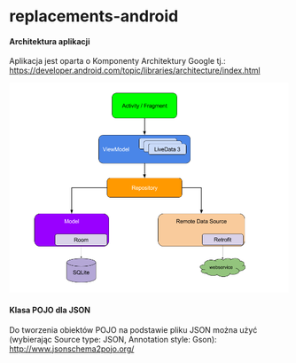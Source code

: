 # replacements-android

#### Architektura aplikacji

Aplikacja jest oparta o Komponenty Architektury Google tj.:
https://developer.android.com/topic/libraries/architecture/index.html

![alt text](https://github.com/orzechdev/replacements-android/blob/beta/README_FILES/final-architecture.png)

#### Klasa POJO dla JSON

Do tworzenia obiektów POJO na podstawie pliku JSON można użyć (wybierając Source type: JSON, Annotation style: Gson):
http://www.jsonschema2pojo.org/

